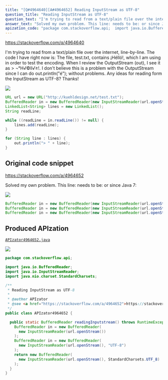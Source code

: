 ```yaml
---
title: "[Q#4964640][A#4964652] Reading InputStream as UTF-8"
question_title: "Reading InputStream as UTF-8"
question_text: "I'm trying to read from a text/plain file over the internet, line-by-line. The code I have right now is: The file, test.txt, contains ¡Hélló!, which I am using in order to test the encoding. When I review the OutputStream (out), I see it as > ¬°H√©ll√≥!. I don't believe this is a problem with the OutputStream since I can do out.println(\"é\"); without problems. Any ideas for reading form the InputStream as UTF-8? Thanks!"
answer_text: "Solved my own problem. This line: needs to be: or since Java 7:"
apization_code: "package com.stackoverflow.api;  import java.io.BufferedReader; import java.io.InputStreamReader; import java.nio.charset.StandardCharsets;  /**  * Reading InputStream as UTF-8  *  * @author APIzator  * @see <a href=\"https://stackoverflow.com/a/4964652\">https://stackoverflow.com/a/4964652</a>  */ public class APIzator4964652 {    public static BufferedReader readingInputstream() throws RuntimeException {     BufferedReader in = new BufferedReader(       new InputStreamReader(url.openStream())     );     BufferedReader in = new BufferedReader(       new InputStreamReader(url.openStream(), \"UTF-8\")     );     return new BufferedReader(       new InputStreamReader(url.openStream(), StandardCharsets.UTF_8)     );   } }"
---
```


https://stackoverflow.com/q/4964640

I&#x27;m trying to read from a text/plain file over the internet, line-by-line. The code I have right now is:
The file, test.txt, contains ¡Hélló!, which I am using in order to test the encoding.
When I review the OutputStream (out), I see it as &gt; ¬°H√©ll√≥!. I don&#x27;t believe this is a problem with the OutputStream since I can do out.println(&quot;é&quot;); without problems.
Any ideas for reading form the InputStream as UTF-8? Thanks!


<div class="code-logo"><img src="/stackoverflow.png" /></div>

```java
URL url = new URL("http://kuehldesign.net/test.txt");
BufferedReader in = new BufferedReader(new InputStreamReader(url.openStream()));
LinkedList<String> lines = new LinkedList();
String readLine;

while ((readLine = in.readLine()) != null) {
    lines.add(readLine);
}

for (String line : lines) {
    out.println("> " + line);
}
```


## Original code snippet

https://stackoverflow.com/a/4964652

Solved my own problem. This line:
needs to be:
or since Java 7:

<div class="code-logo"><img src="/stackoverflow.png" /></div>

```java
BufferedReader in = new BufferedReader(new InputStreamReader(url.openStream()));
BufferedReader in = new BufferedReader(new InputStreamReader(url.openStream(), "UTF-8"));
BufferedReader in = new BufferedReader(new InputStreamReader(url.openStream(), StandardCharsets.UTF_8));
```

## Produced APIzation

[`APIzator4964652.java`](https://github.com/pasqualesalza/apization-temp-data/raw/master/search/APIzator4964652.java)

<div class="code-logo"><img src="/apizator.png" /></div>

```java
package com.stackoverflow.api;

import java.io.BufferedReader;
import java.io.InputStreamReader;
import java.nio.charset.StandardCharsets;

/**
 * Reading InputStream as UTF-8
 *
 * @author APIzator
 * @see <a href="https://stackoverflow.com/a/4964652">https://stackoverflow.com/a/4964652</a>
 */
public class APIzator4964652 {

  public static BufferedReader readingInputstream() throws RuntimeException {
    BufferedReader in = new BufferedReader(
      new InputStreamReader(url.openStream())
    );
    BufferedReader in = new BufferedReader(
      new InputStreamReader(url.openStream(), "UTF-8")
    );
    return new BufferedReader(
      new InputStreamReader(url.openStream(), StandardCharsets.UTF_8)
    );
  }
}

```